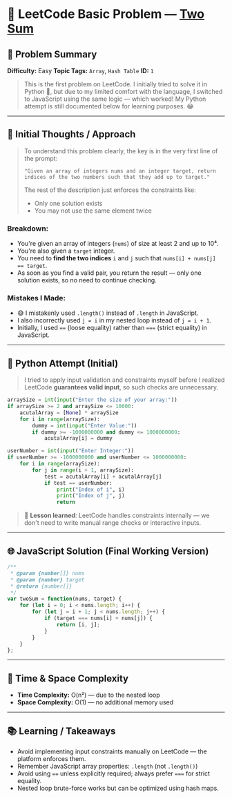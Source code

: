 <!-- # 🧠 LeetCode Basic Problem — [Two Sum](https://leetcode.com/problems/two-sum/description/?envType=envId=nyp0bk07)

## 📌 Problem Summary
**Difficulty:** Easy
**Topic Tags:** `Array`, `Hash Table`
**ID:** `1`

> This is the first problem of leetcode. I tried to solve it in python 🐍 in my first go, but unfortunately I was not good in python due to that i tried to do in JS using same logic and it is in front of you. - You can find my written python code below too 😂 

---

## 🧠 Initial Thoughts / Approach
> So, you grip this problem you will need to read clearly the very first line `Given an array of integers nums and an integer target, return indices of the two numbers such that they add up to target` the remaining description only holds the constraint like `exactly one solution` and `you may not use the same element twice`

- I will be given an array of `integer` minimum of length 2 and max 10^4
- I will be given an `integer` against which i will've to find array indecies that give `A[1] + A[2] = X`
- When I have find the solution, I've to exist the system as only first solution needed
- 😅 I find myself using `length()` to find length of array that was actually `length` only and second on some first run I noticed Test Cases are not passing. the problem was i was rendering the condition incorrect like starting inner loop from `i` that was actually `i+1` and i also forgot `loos equality` and `strict equality`

---

## 🐍 Python Code
arraySize=int(input("Enter the size of your array:"))
if arraySize>=2 && arraySize<=10000
    acutalArray=[None]*arraySize
    for (i=0; i<= arraySize; i++){
        dummy=int(input("Enter Value:"))
        if dummy>= -1000000000 && dummy<=1000000000
            acutalArray[i]=dummy
        return
    }

userNumber=int(input("Enter Integer:"))
if (userNumber>=-1000000000 && userNumber<=1000000000)
    for (i=0; i<=arraySize; i++){
        for(j=i+1; j<=arraySize; j++){
            test= acutalArray[i]+acutalArray[j]
            if test=userNumber
            print("Index of i", i)
            print("Index of j", j)
            
        }
    }


I was trying to implement constraints, then i find leetcode provide always valid inputs -->
# 🧠 LeetCode Basic Problem — [Two Sum](https://leetcode.com/problems/two-sum/description/?envType=envId=nyp0bk07)

## 📌 Problem Summary

**Difficulty:** Easy
**Topic Tags:** `Array`, `Hash Table`
**ID:** `1`

> This is the first problem on LeetCode. I initially tried to solve it in Python 🐍, but due to my limited comfort with the language, I switched to JavaScript using the same logic — which worked!
> My Python attempt is still documented below for learning purposes. 😂

---

## 🧠 Initial Thoughts / Approach

> To understand this problem clearly, the key is in the very first line of the prompt:
>
> `"Given an array of integers nums and an integer target, return indices of the two numbers such that they add up to target."`
>
> The rest of the description just enforces the constraints like:
>
> * Only one solution exists
> * You may not use the same element twice

### Breakdown:

* You're given an array of integers (`nums`) of size at least 2 and up to 10⁴.
* You're also given a `target` integer.
* You need to **find the two indices** `i` and `j` such that `nums[i] + nums[j] == target`.
* As soon as you find a valid pair, you return the result — only one solution exists, so no need to continue checking.

### Mistakes I Made:

* 😅 I mistakenly used `.length()` instead of `.length` in JavaScript.
* I also incorrectly used `j = i` in my nested loop instead of `j = i + 1`.
* Initially, I used `==` (loose equality) rather than `===` (strict equality) in JavaScript.

---

## 🐍 Python Attempt (Initial)

> I tried to apply input validation and constraints myself before I realized LeetCode **guarantees valid input**, so such checks are unnecessary.

```python
arraySize = int(input("Enter the size of your array:"))
if arraySize >= 2 and arraySize <= 10000:
    acutalArray = [None] * arraySize
    for i in range(arraySize):
        dummy = int(input("Enter Value:"))
        if dummy >= -1000000000 and dummy <= 1000000000:
            acutalArray[i] = dummy

userNumber = int(input("Enter Integer:"))
if userNumber >= -1000000000 and userNumber <= 1000000000:
    for i in range(arraySize):
        for j in range(i + 1, arraySize):
            test = acutalArray[i] + acutalArray[j]
            if test == userNumber:
                print("Index of i", i)
                print("Index of j", j)
                return
```

> 📝 **Lesson learned**: LeetCode handles constraints internally — we don't need to write manual range checks or interactive inputs.

---

## 🌐 JavaScript Solution (Final Working Version)

```javascript
/**
 * @param {number[]} nums
 * @param {number} target
 * @return {number[]}
 */
var twoSum = function(nums, target) {
    for (let i = 0; i < nums.length; i++) {
        for (let j = i + 1; j < nums.length; j++) {
            if (target === nums[i] + nums[j]) {
                return [i, j];
            }
        }
    }
};
```

---

## 🧮 Time & Space Complexity

* **Time Complexity:** O(n²) — due to the nested loop
* **Space Complexity:** O(1) — no additional memory used

---

## 📚 Learning / Takeaways

* Avoid implementing input constraints manually on LeetCode — the platform enforces them.
* Remember JavaScript array properties: `.length` (not `.length()`)
* Avoid using `==` unless explicitly required; always prefer `===` for strict equality.
* Nested loop brute-force works but can be optimized using hash maps.